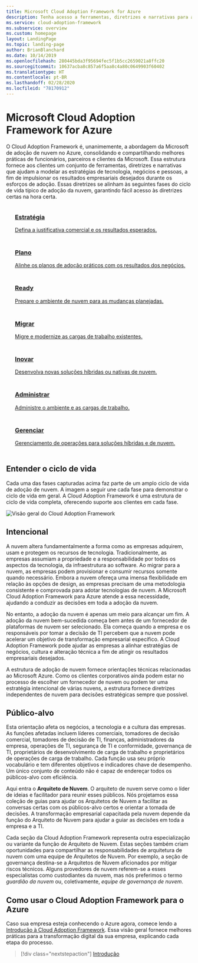 ```yaml
---
title: Microsoft Cloud Adoption Framework for Azure
description: Tenha acesso a ferramentas, diretrizes e narrativas para ajudar a elaborar estratégias e impulsionar os resultados desejados para os negócios em todas as fases do ciclo de vida de adoção da nuvem.
ms.service: cloud-adoption-framework
ms.subservice: overview
ms.custom: homepage
layout: LandingPage
ms.topic: landing-page
author: BrianBlanchard
ms.date: 10/14/2019
ms.openlocfilehash: 280445bda3f95694fec5f1b5cc2659021a8ffc20
ms.sourcegitcommit: 10637acba8c857a6f5aa8c4a80c0649903f60402
ms.translationtype: HT
ms.contentlocale: pt-BR
ms.lasthandoff: 02/28/2020
ms.locfileid: "78170912"
---
```

# <a name="microsoft-cloud-adoption-framework-for-azure"></a>Microsoft Cloud Adoption Framework for Azure

O Cloud Adoption Framework é, unanimemente, a abordagem da Microsoft de adoção de nuvem no Azure, consolidando e compartilhando melhores práticas de funcionários, parceiros e clientes da Microsoft. Essa estrutura fornece aos clientes um conjunto de ferramentas, diretrizes e narrativas que ajudam a modelar as estratégias de tecnologia, negócios e pessoas, a fim de impulsionar os resultados empresariais desejados durante os esforços de adoção. Essas diretrizes se alinham às seguintes fases do ciclo de vida típico de adoção da nuvem, garantindo fácil acesso às diretrizes certas na hora certa.

<!-- markdownlint-disable MD033 -->

<ul class="panelContent cardsF">
    <li style="display: flex; flex-direction: column;">
        <a href="./strategy/index.md">
            <div class="cardSize">
                <div class="cardPadding" style="padding-bottom:10px;">
                    <div class="card" style="padding-bottom:10px;">
                        <div class="cardImageOuter">
                            <div class="cardImage">
                                <img alt="" src="./_images/caf-strategy.png" data-linktype="external">
                            </div>
                        </div>
                        <div class="cardText" style="padding-left:0px;">
                            <h3>Estratégia</h3>
Defina a justificativa comercial e os resultados esperados.
                        </div>
                    </div>
                </div>
            </div>
        </a>
    </li>
    <li style="display: flex; flex-direction: column;">
        <a href="./plan/index.md">
            <div class="cardSize">
                <div class="cardPadding" style="padding-bottom:10px;">
                    <div class="card" style="padding-bottom:10px;">
                        <div class="cardImageOuter">
                            <div class="cardImage">
                                <img alt="" src="./_images/caf-plan.png" data-linktype="external">
                            </div>
                        </div>
                        <div class="cardText" style="padding-left:0px;">
                            <h3>Plano</h3>
Alinhe os planos de adoção práticos com os resultados dos negócios.
                        </div>
                    </div>
                </div>
            </div>
        </a>
    </li>
    <li style="display: flex; flex-direction: column;">
        <a href="./ready/index.md">
            <div class="cardSize">
                <div class="cardPadding" style="padding-bottom:10px;">
                    <div class="card" style="padding-bottom:10px;">
                        <div class="cardImageOuter">
                            <div class="cardImage">
                                <img alt="" src="./_images/caf-ready.png" data-linktype="external">
                            </div>
                        </div>
                        <div class="cardText" style="padding-left:0px;">
                            <h3>Ready</h3>
Prepare o ambiente de nuvem para as mudanças planejadas.
                        </div>
                    </div>
                </div>
            </div>
        </a>
    </li>
    <li style="display: flex; flex-direction: column;">
        <a href="./migrate/index.md">
            <div class="cardSize">
                <div class="cardPadding" style="padding-bottom:10px;">
                    <div class="card" style="padding-bottom:10px;">
                        <div class="cardImageOuter">
                            <div class="cardImage">
                                <img alt="" src="./_images/caf-migrate.png" data-linktype="external">
                            </div>
                        </div>
                        <div class="cardText" style="padding-left:0px;">
                            <h3>Migrar</h3>
Migre e modernize as cargas de trabalho existentes.
                        </div>
                    </div>
                </div>
            </div>
        </a>
    </li>
    <li style="display: flex; flex-direction: column;">
        <a href="./innovate/index.md">
            <div class="cardSize">
                <div class="cardPadding" style="padding-bottom:10px;">
                    <div class="card" style="padding-bottom:10px;">
                        <div class="cardImageOuter">
                            <div class="cardImage">
                                <img alt="" src="./_images/caf-adopt.png" data-linktype="external">
                            </div>
                        </div>
                        <div class="cardText" style="padding-left:0px;">
                            <h3>Inovar</h3>
Desenvolva novas soluções híbridas ou nativas de nuvem.
                        </div>
                    </div>
                </div>
            </div>
        </a>
    </li>
    <li style="display: flex; flex-direction: column;">
        <a href="./govern/index.md">
            <div class="cardSize">
                <div class="cardPadding" style="padding-bottom:10px;">
                    <div class="card" style="padding-bottom:10px;">
                        <div class="cardImageOuter">
                            <div class="cardImage">
                                <img alt="" src="./_images/caf-govern.png" data-linktype="external">
                            </div>
                        </div>
                        <div class="cardText" style="padding-left:0px;">
                            <h3>Administrar</h3>
Administre o ambiente e as cargas de trabalho.
                        </div>
                    </div>
                </div>
            </div>
        </a>
    </li>
    <li style="display: flex; flex-direction: column;">
        <a href="./manage/index.md">
            <div class="cardSize">
                <div class="cardPadding" style="padding-bottom:10px;">
                    <div class="card" style="padding-bottom:10px;">
                        <div class="cardImageOuter">
                            <div class="cardImage">
                                <img alt="" src="./_images/caf-manage.png" data-linktype="external">
                            </div>
                        </div>
                        <div class="cardText" style="padding-left:0px;">
                            <h3>Gerenciar</h3>
Gerenciamento de operações para soluções híbridas e de nuvem.
                        </div>
                    </div>
                </div>
            </div>
        </a>
    </li>
</ul>

## <a name="understand-the-lifecycle"></a>Entender o ciclo de vida

Cada uma das fases capturadas acima faz parte de um amplo ciclo de vida de adoção de nuvem. A imagem a seguir une cada fase para demonstrar o ciclo de vida em geral. A Cloud Adoption Framework é uma estrutura de ciclo de vida completa, oferecendo suporte aos clientes em cada fase.

![Visão geral do Cloud Adoption Framework](./_images/caf-overview.png)

## <a name="intent"></a>Intencional

A nuvem altera fundamentalmente a forma como as empresas adquirem, usam e protegem os recursos de tecnologia. Tradicionalmente, as empresas assumiam a propriedade e a responsabilidade por todos os aspectos da tecnologia, da infraestrutura ao software. Ao migrar para a nuvem, as empresas podem provisionar e consumir recursos somente quando necessário. Embora a nuvem ofereça uma imensa flexibilidade em relação às opções de design, as empresas precisam de uma metodologia consistente e comprovada para adotar tecnologias de nuvem. A Microsoft Cloud Adoption Framework para Azure atende a essa necessidade, ajudando a conduzir as decisões em toda a adoção da nuvem.

No entanto, a adoção da nuvem é apenas um meio para alcançar um fim. A adoção da nuvem bem-sucedida começa bem antes de um fornecedor de plataformas de nuvem ser selecionado. Ela começa quando a empresa e os responsáveis por tomar a decisão de TI percebem que a nuvem pode acelerar um objetivo de transformação empresarial específico. A Cloud Adoption Framework pode ajudar as empresas a alinhar estratégias de negócios, cultura e alteração técnica a fim de atingir os resultados empresariais desejados.

A estrutura de adoção de nuvem fornece orientações técnicas relacionadas ao Microsoft Azure. Como os clientes corporativos ainda podem estar no processo de escolher um fornecedor de nuvem ou podem ter uma estratégia intencional de várias nuvens, a estrutura fornece diretrizes independentes de nuvem para decisões estratégicas sempre que possível.

## <a name="intended-audience"></a>Público-alvo

Esta orientação afeta os negócios, a tecnologia e a cultura das empresas. As funções afetadas incluem líderes comerciais, tomadores de decisão comercial, tomadores de decisão de TI, finanças, administradores da empresa, operações de TI, segurança de TI e conformidade, governança de TI, proprietários de desenvolvimento de carga de trabalho e proprietários de operações de carga de trabalho. Cada função usa seu próprio vocabulário e tem diferentes objetivos e indicadores chave de desempenho. Um único conjunto de conteúdo não é capaz de endereçar todos os públicos-alvo com eficiência.

Aqui entra o **Arquiteto de Nuvem**. O arquiteto de nuvem serve como o líder de ideias e facilitador para reunir esses públicos. Nós projetamos essa coleção de guias para ajudar os Arquitetos de Nuvem a facilitar as conversas certas com os públicos-alvo certos e orientar a tomada de decisões. A transformação empresarial capacitada pela nuvem depende da função do Arquiteto de Nuvem para ajudar a guiar as decisões em toda a empresa e a TI.

Cada seção da Cloud Adoption Framework representa outra especialização ou variante da função de Arquiteto de Nuvem. Estas seções também criam oportunidades para compartilhar as responsabilidades de arquitetura de nuvem com uma equipe de Arquitetos de Nuvem. Por exemplo, a seção de governança destina-se a Arquitetos de Nuvem aficionados por mitigar riscos técnicos. Alguns provedores de nuvem referem-se a esses especialistas como custodiantes da nuvem, mas nós preferimos o termo _guardião da nuvem_ ou, coletivamente, _equipe de governança de nuvem_.

## <a name="how-to-use-the-microsoft-cloud-adoption-framework-for-azure"></a>Como usar o Cloud Adoption Framework para o Azure

Caso sua empresa esteja conhecendo o Azure agora, comece lendo a [Introdução à Cloud Adoption Framework](./getting-started/migrate.md). Essa visão geral fornece melhores práticas para a transformação digital da sua empresa, explicando cada etapa do processo.

> [!div class="nextstepaction"]
> [Introdução](./getting-started/migrate.md)
